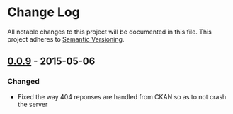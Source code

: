 # Change Log
All notable changes to this project will be documented in this file.
This project adheres to [Semantic Versioning](http://semver.org/).

## [0.0.9] - 2015-05-06
### Changed
* Fixed the way 404 reponses are handled from CKAN so as to not crash the server

[0.0.9]: https://github.com/Esri/koop/releases/tag/v0.0.9
